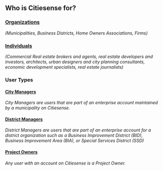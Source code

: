## Who is Citiesense for?

### [Organizations](http://www.citiesense.com/docs/pages/4-Organizations.md)
_(Municipalities, Business Districts, Home Owners Associations, Firms)_

### [Individuals](http://www.citiesense.com/docs/pages/5-Individuals.md) 
_(Commercial Real estate brokers and agents, real estate developers and investors, architects, urban designers and city planning consultants, economic development specialists, real estate journalists)_


### __User Types__
#### [City Managers](http://www.citiesense.com/docs/pages/6-City%20Managers.md)

_City Managers are users that are part of an enterprise account maintained by a municipality on Citiesense._

#### [District Managers](http://www.citiesense.com/docs/pages/7-District%20Manager.md)

_District Managers are users that are part of an enterprise account for a district organization such as a Business Improvement District (BID), Business Improvement Area (BIA), or Special Services District (SSD)_

#### [Project Owners](http://www.citiesense.com/docs/pages/8-Project%20Owners.md)

_Any user with an account on Citiesense is a Project Owner._

